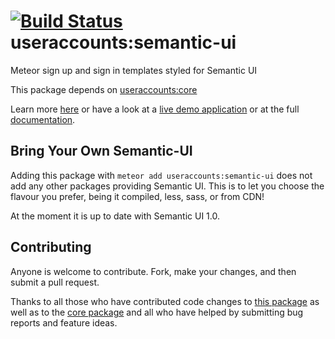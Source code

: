 [![Build Status](https://travis-ci.org/meteor-useraccounts/semantic-ui.svg?branch=master)](https://travis-ci.org/meteor-useraccounts/semantic-ui)
useraccounts:semantic-ui
========================

Meteor sign up and sign in templates styled for Semantic UI

This package depends on [useraccounts:core](https://atmospherejs.com/useraccounts/core)

Learn more [here](http://useraccounts.meteor.com) or have a look at a [live demo application](http://useraccounts-semantic-ui.meteor.com/) or at the full [documentation](https://github.com/meteor-useraccounts/core).


## Bring Your Own Semantic-UI

Adding this package with `meteor add useraccounts:semantic-ui` does not add any other packages providing Semantic UI. This is to let you choose the flavour you prefer, being it compiled, less, sass, or from CDN!

At the moment it is up to date with Semantic UI 1.0.


## Contributing

Anyone is welcome to contribute. Fork, make your changes, and then submit a pull request.

Thanks to all those who have contributed code changes to [this package](https://github.com/meteor-useraccounts/semantic-ui/graphs/contributors) as well as to the [core package](https://github.com/meteor-useraccounts/core/graphs/contributors) and all who have helped by submitting bug reports and feature ideas.
